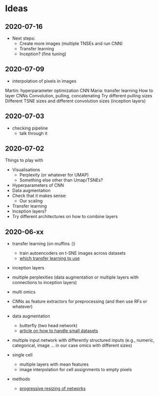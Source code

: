 # Ideas

## 2020-07-16

* Next steps:
  * Create more images (multiple TNSEs and run CNN)
  * Transfer learning
  * Inception? (fine tuning)

## 2020-07-09

- interpolation of pixels in images

Martin: hyperparameter optimization CNN
Maria: transfer learning
How to layer CNNs
Convolution, pulling, concatenating
Try different pulling sizes
Different TSNE sizes and different convolution sizes (inception layers) 

## 2020-07-03

- checking pipeline
  - talk through it

## 2020-07-02

Things to play with
- Visualisations 
  - Perplexity (or whatever for UMAP) 
  - Something else other than Umap/TSNEs?
- Hyperparameters of CNN
- Data augmentation 
- Check that it makes sense: 
  - Our scaling  
- Transfer learning
- Inception layers? 
- Try different architectures on how to combine layers

## 2020-06-xx

- transfer learning (on muffins :))
  - train autoencoders on t-SNE images across datasets
  - [which transfer learning to use](https://towardsdatascience.com/transfer-learning-from-pre-trained-models-f2393f124751)

- inception layers
- multiple perplexities (data augmentation or multiple layers with connections to inception layers)
- multi omics
- CNNs as feature extractors for preprocessing (and then use RFs or whatever)

- data augmentation
  - butterfly (two head network)
  - [article on how to handle small datasets](https://towardsdatascience.com/breaking-the-curse-of-small-data-sets-in-machine-learning-part-2-894aa45277f4)

- multiple input network with differently structured inputs (e.g., numeric, categorical, image ... in our case omics with different sizes)

- single cell
  - multiple layers with mean features
  - image interpolation for cell assignments to empty pixels

- methods
  - [progressive resizing of networks](https://towardsdatascience.com/boost-your-cnn-image-classifier-performance-with-progressive-resizing-in-keras-a7d96da06e20)


